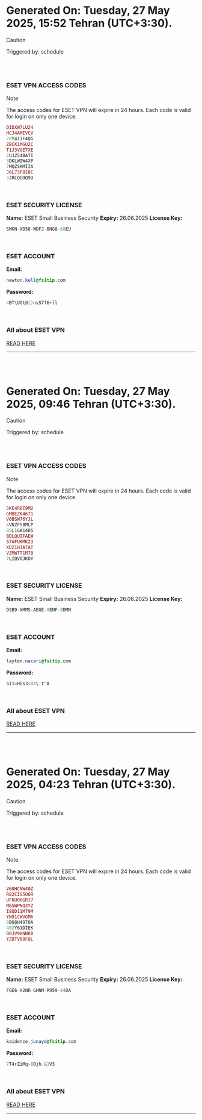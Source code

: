 # Generated On: Tuesday, 27 May 2025, 15:52 Tehran (UTC+3:30).

> [!CAUTION]
> Triggered by: schedule

<br><br>

### ESET VPN ACCESS CODES

> [!NOTE]
> The access codes for ESET VPN will expire in 24 hours.
> Each code is valid for login on only one device.

```ruby
DIDXW7LU24
HCJ4AMIVCV
70Y41JF4QG
ZBCK1MGU2C
T1J3VGETXE
2UJZ54BATI
3DKLWIW4XP
7MQZSKMIIA
J6L73FOI8C
3JRLOGDQ9U
```

<br>

### ESET SECURITY LICENSE

**Name:** ESET Small Business Security
**Expiry:** 26.06.2025
**License Key:**

```POV-Ray SDL
SMKN-XD58-WDFJ-BNG8-68EU
```

<br>

### ESET ACCOUNT

**Email:**

```CSS
newton.kell@fsitip.com
```

**Password:**

```POV-Ray SDL
4BT\UOt@[)nsS7f6+ll
```

<br>

### All about ESET VPN

[READ HERE](https://t.me/F_NiREvil/2113)

---

<br><br>

# Generated On: Tuesday, 27 May 2025, 09:46 Tehran (UTC+3:30).

> [!CAUTION]
> Triggered by: schedule

<br><br>

### ESET VPN ACCESS CODES

> [!NOTE]
> The access codes for ESET VPN will expire in 24 hours.
> Each code is valid for login on only one device.

```ruby
SKE4RBE9M2
GMBEZK4671
V0BSW76YJL
4VNZF5BMLP
89L1GA14B5
BDLQUIFAEW
S7AFUKMK23
XDZ1HJATAT
VZMWTT1M7B
7LIQVOJKOY
```

<br>

### ESET SECURITY LICENSE

**Name:** ESET Small Business Security
**Expiry:** 26.06.2025
**License Key:**

```POV-Ray SDL
DSB9-XMMS-AEGE-8ENF-8DMN
```

<br>

### ESET ACCOUNT

**Email:**

```CSS
layten.nacari@fsitip.com
```

**Password:**

```POV-Ray SDL
SI1=HGs3<8c\:t^A
```

<br>

### All about ESET VPN

[READ HERE](https://t.me/F_NiREvil/2113)

---

<br><br>

# Generated On: Tuesday, 27 May 2025, 04:23 Tehran (UTC+3:30).

> [!CAUTION]
> Triggered by: schedule

<br><br>

### ESET VPN ACCESS CODES

> [!NOTE]
> The access codes for ESET VPN will expire in 24 hours.
> Each code is valid for login on only one device.

```ruby
V60HCNW40Z
R82CIS5O6R
UFKUO6GR17
M65WPNQ3YZ
I8QD11M79M
YN91CWVGM6
9BO8H497OA
402Y61DIEK
O0JV9XNNK8
YZBTV60FQL
```

<br>

### ESET SECURITY LICENSE

**Name:** ESET Small Business Security
**Expiry:** 26.06.2025
**License Key:**

```POV-Ray SDL
FGE6-X2NR-GHNM-R959-84DA
```

<br>

### ESET ACCOUNT

**Email:**

```CSS
kaidence.junayd@fsitip.com
```

**Password:**

```POV-Ray SDL
7T4rZiMq~8Djh.&}V3
```

<br>

### All about ESET VPN

[READ HERE](https://t.me/F_NiREvil/2113)

---

<br><br>

